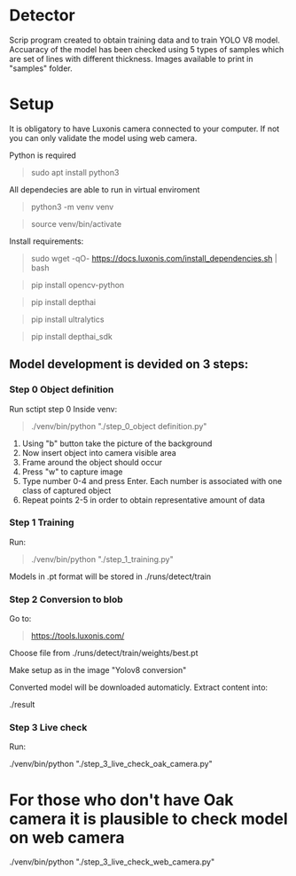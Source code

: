 # Detector

Scrip program created to obtain training data and to train YOLO V8 model. Accuaracy of the model has been checked using 5 types of samples which are set of lines with different thickness. Images available to print in "samples" folder. 

# Setup

It is obligatory to have Luxonis camera connected to your computer. If not you can only validate the model using web camera.

Python is required 

> sudo apt install python3

All dependecies are able to run in virtual enviroment

> python3 -m venv venv

> source venv/bin/activate

Install requirements:

> sudo wget -qO- https://docs.luxonis.com/install_dependencies.sh | bash

> pip install opencv-python

> pip install depthai

> pip install ultralytics

> pip install depthai_sdk

## Model development is devided on 3 steps:

### Step 0 Object definition

Run sctipt step 0
Inside venv:

> ./venv/bin/python "./step_0_object definition.py"

1. Using "b" button take the picture of the background
2. Now insert object into camera visible area
3. Frame around the object should occur
4. Press "w" to capture image
5. Type number 0-4 and press Enter. Each number is associated with one class of captured object
6. Repeat points 2-5 in order to obtain representative amount of data

### Step 1 Training

Run:

> ./venv/bin/python "./step_1_training.py"

Models in .pt format will be stored in ./runs/detect/train

### Step 2 Conversion to blob

Go to: 

> https://tools.luxonis.com/

Choose file from ./runs/detect/train/weights/best.pt

Make setup as in the image "Yolov8 conversion"

Converted model will be downloaded automaticly. Extract content into:

./result

### Step 3 Live check

Run:

./venv/bin/python "./step_3_live_check_oak_camera.py"

# For those who don't have Oak camera it is plausible to check model on web camera

./venv/bin/python "./step_3_live_check_web_camera.py"




